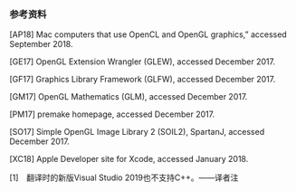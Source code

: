 ### 参考资料

[AP18] Mac computers that use OpenCL and OpenGL graphics,” accessed September 2018.

[GE17] OpenGL Extension Wrangler (GLEW), accessed December 2017.

[GF17] Graphics Library Framework (GLFW), accessed December 2017.

[GM17] OpenGL Mathematics (GLM), accessed December 2017.

[PM17] premake homepage, accessed December 2017.

[SO17] Simple OpenGL Image Library 2 (SOIL2), SpartanJ, accessed December 2017.

[XC18] Apple Developer site for Xcode, accessed January 2018.

[1]　翻译时的新版Visual Studio 2019也不支持C++。——译者注



